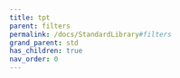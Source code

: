 ```yaml
---
title: tpt
parent: filters
permalink: /docs/StandardLibrary#filters
grand_parent: std
has_children: true
nav_order: 0
---
```

